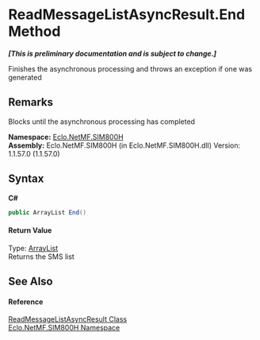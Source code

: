 # ReadMessageListAsyncResult.End Method 
 _**\[This is preliminary documentation and is subject to change.\]**_

Finishes the asynchronous processing and throws an exception if one was generated 

## Remarks
Blocks until the asynchronous processing has completed

**Namespace:**&nbsp;<a href="N_Eclo_NetMF_SIM800H">Eclo.NetMF.SIM800H</a><br />**Assembly:**&nbsp;Eclo.NetMF.SIM800H (in Eclo.NetMF.SIM800H.dll) Version: 1.1.57.0 (1.1.57.0)

## Syntax

**C#**<br />
``` C#
public ArrayList End()
```


#### Return Value
Type: <a href="http://msdn2.microsoft.com/en-us/library/7x4b0a97" target="_blank">ArrayList</a><br />Returns the SMS list

## See Also


#### Reference
<a href="T_Eclo_NetMF_SIM800H_ReadMessageListAsyncResult">ReadMessageListAsyncResult Class</a><br /><a href="N_Eclo_NetMF_SIM800H">Eclo.NetMF.SIM800H Namespace</a><br />